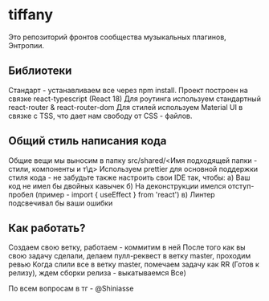 # tiffany
Это репозиторий фронтов сообщества музыкальных плагинов, Энтропии.

## Библиотеки

Стандарт - устанавливаем все через npm install.
Проект построен на связке react-typescript (React 18)
Для роутинга используем стандартный react-router & react-router-dom
Для стилей используем Material UI в связке с TSS, что дает нам свободу от CSS - файлов.

## Общий стиль написания кода

Общие вещи мы выносим в папку src/shared/<Имя подходящей папки - стили, компоненты и т\д>
Используем prettier для основной поддержки стиля кода - не забудьте также настроить свои IDE так, чтобы:
      а) Ваш код не имел бы двойных кавычек
      б) На деконструкции имелся отступ-пробел (пример - import { useEffect } from 'react')
      в) Линтер подсвечивал бы ваши ошибки

## Как работать?
Создаем свою ветку, работаем - коммитим в ней
После того как вы свою задачу сделали, делаем пулл-реквест в ветку master, проходим ревью
Когда слили все в ветку master, помечаем задачу как RR (Готов к релизу), ждем сборки релиза - выкатываемся
Все)

По всем вопросам в тг - @Shiniasse
